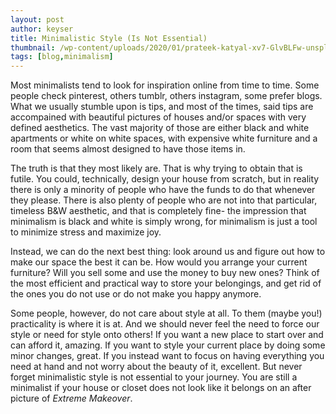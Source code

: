 ```yaml
---
layout: post
author: keyser
title: Minimalistic Style (Is Not Essential)
thumbnail: /wp-content/uploads/2020/01/prateek-katyal-xv7-GlvBLFw-unsplash-1142x706.jpg
tags: [blog,minimalism]
---
```


Most minimalists tend to look for inspiration online from time to time. Some people check pinterest, others tumblr, others instagram, some prefer blogs. What we usually stumble upon is tips, and most of the times, said tips are accompained with beautiful pictures of houses and/or spaces with very defined aesthetics. The vast majority of those are either black and white apartments or white on white spaces, with expensive white furniture and a room that seems almost designed to have those items in.

The truth is that they most likely are. That is why trying to obtain that is futile. You could, technically, design your house from scratch, but in reality there is only a minority of people who have the funds to do that whenever they please. There is also plenty of people who are not into that particular, timeless B&W aesthetic, and that is completely fine- the impression that minimalism is black and white is simply wrong, for minimalism is just a tool to minimize stress and maximize joy.

Instead, we can do the next best thing: look around us and figure out how to make our space the best it can be. How would you arrange your current furniture? Will you sell some and use the money to buy new ones? Think of the most efficient and practical way to store your belongings, and get rid of the ones you do not use or do not make you happy anymore.

Some people, however, do not care about style at all. To them (maybe you!) practicality is where it is at. And we should never feel the need to force our style or need for style onto others! If you want a new place to start over and can afford it, amazing. If you want to style your current place by doing some minor changes, great. If you instead want to focus on having everything you need at hand and not worry about the beauty of it, excellent. But never forget minimalistic style is not essential to your journey. You are still a minimalist if your house or closet does not look like it belongs on an after picture of *Extreme Makeover*.